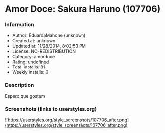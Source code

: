 # Amor Doce: Sakura Haruno (107706)

### Information
- Author: EduardaMahone (unknown)
- Created at: unknown
- Updated at: 11/28/2014, 8:02:53 PM
- License: NO-REDISTRIBUTION
- Category: amordoce
- Rating: undefined
- Total installs: 81
- Weekly installs: 0


### Description
Espero que gostem


### Screenshots (links to userstyles.org)
![https://userstyles.org/style_screenshots/107706_after.png](https://userstyles.org/style_screenshots/107706_after.png)


